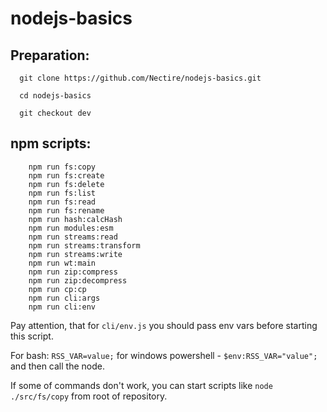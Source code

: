 # nodejs-basics
## Preparation: 
```
  git clone https://github.com/Nectire/nodejs-basics.git 
```
```
  cd nodejs-basics
```
```
  git checkout dev
```


## npm scripts:

```
    npm run fs:copy
    npm run fs:create
    npm run fs:delete
    npm run fs:list
    npm run fs:read
    npm run fs:rename
    npm run hash:calcHash
    npm run modules:esm
    npm run streams:read
    npm run streams:transform
    npm run streams:write
    npm run wt:main
    npm run zip:compress
    npm run zip:decompress
    npm run cp:cp
    npm run cli:args
    npm run cli:env
```
 Pay attention, that for `cli/env.js` you should pass env vars before starting this script.
 
 For bash: `RSS_VAR=value;` for windows powershell - `$env:RSS_VAR="value";` and then call the node.
 
 If some of commands don't work, you can start scripts like `node ./src/fs/copy` from root of repository. 
